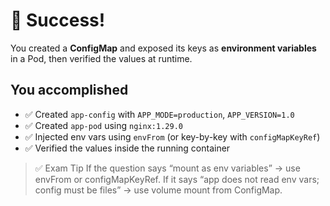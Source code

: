 # 🎉 Success!

You created a **ConfigMap** and exposed its keys as **environment variables** in a Pod, then verified the values at runtime.

## You accomplished
- ✅ Created `app-config` with `APP_MODE=production`, `APP_VERSION=1.0`
- ✅ Created `app-pod` using `nginx:1.29.0`
- ✅ Injected env vars using `envFrom` (or key-by-key with `configMapKeyRef`)
- ✅ Verified the values inside the running container

> ✅ Exam Tip
> If the question says “mount as env variables” → use envFrom or configMapKeyRef.
> If it says “app does not read env vars; config must be files” → use volume mount from ConfigMap.
